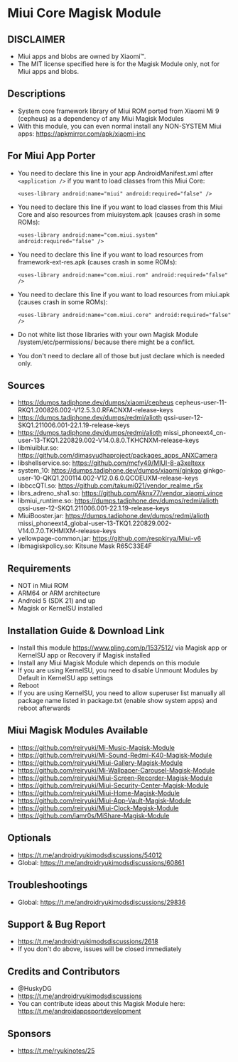 # Miui Core Magisk Module

## DISCLAIMER
- Miui apps and blobs are owned by Xiaomi™.
- The MIT license specified here is for the Magisk Module only, not for Miui apps and blobs.

## Descriptions
- System core framework library of Miui ROM ported from Xiaomi Mi 9 (cepheus) as a dependency of any Miui Magisk Modules
- With this module, you can even normal install any NON-SYSTEM Miui apps: https://apkmirror.com/apk/xiaomi-inc

## For Miui App Porter
- You need to declare this line in your app AndroidManifest.xml after `<application />` if you want to load classes from this Miui Core:

  `<uses-library android:name="miui" android:required="false" />`

- You need to declare this line if you want to load classes from this Miui Core and also resources from miuisystem.apk (causes crash in some ROMs):

  `<uses-library android:name="com.miui.system" android:required="false" />`

- You need to declare this line if you want to load resources from framework-ext-res.apk (causes crash in some ROMs):

  `<uses-library android:name="com.miui.rom" android:required="false" />`

- You need to declare this line if you want to load resources from miui.apk (causes crash in some ROMs):

  `<uses-library android:name="com.miui.core" android:required="false" />`

- Do not white list those libraries with your own Magisk Module /system/etc/permissions/ because there might be a conflict.
- You don't need to declare all of those but just declare which is needed only.

## Sources
- https://dumps.tadiphone.dev/dumps/xiaomi/cepheus cepheus-user-11-RKQ1.200826.002-V12.5.3.0.RFACNXM-release-keys
- https://dumps.tadiphone.dev/dumps/redmi/alioth qssi-user-12-SKQ1.211006.001-22.1.19-release-keys
- https://dumps.tadiphone.dev/dumps/redmi/alioth missi_phoneext4_cn-user-13-TKQ1.220829.002-V14.0.8.0.TKHCNXM-release-keys
- libmiuiblur.so: https://github.com/dimasyudhaproject/packages_apps_ANXCamera
- libshellservice.so: https://github.com/mcfy49/MIUI-8-a3xeltexx
- system_10: https://dumps.tadiphone.dev/dumps/xiaomi/ginkgo ginkgo-user-10-QKQ1.200114.002-V12.0.6.0.QCOEUXM-release-keys
- libbccQTI.so: https://github.com/takumi021/vendor_realme_r5x
- librs_adreno_sha1.so: https://github.com/Aknx77/vendor_xiaomi_vince
- libmiui_runtime.so: https://dumps.tadiphone.dev/dumps/redmi/alioth qssi-user-12-SKQ1.211006.001-22.1.19-release-keys
- MiuiBooster.jar: https://dumps.tadiphone.dev/dumps/redmi/alioth missi_phoneext4_global-user-13-TKQ1.220829.002-V14.0.7.0.TKHMIXM-release-keys
- yellowpage-common.jar: https://github.com/respkirya/Miui-v6
- libmagiskpolicy.so: Kitsune Mask R65C33E4F

## Requirements
- NOT in Miui ROM
- ARM64 or ARM architecture
- Android 5 (SDK 21) and up
- Magisk or KernelSU installed

## Installation Guide & Download Link
- Install this module https://www.pling.com/p/1537512/ via Magisk app or KernelSU app or Recovery if Magisk installed
- Install any Miui Magisk Module which depends on this module
- If you are using KernelSU, you need to disable Unmount Modules by Default in KernelSU app settings
- Reboot
- If you are using KernelSU, you need to allow superuser list manually all package name listed in package.txt (enable show system apps) and reboot afterwards

## Miui Magisk Modules Available
- https://github.com/reiryuki/Mi-Music-Magisk-Module
- https://github.com/reiryuki/Mi-Sound-Redmi-K40-Magisk-Module
- https://github.com/reiryuki/Miui-Gallery-Magisk-Module
- https://github.com/reiryuki/Mi-Wallpaper-Carousel-Magisk-Module
- https://github.com/reiryuki/Miui-Screen-Recorder-Magisk-Module
- https://github.com/reiryuki/Miui-Security-Center-Magisk-Module
- https://github.com/reiryuki/Miui-Home-Magisk-Module
- https://github.com/reiryuki/Miui-App-Vault-Magisk-Module
- https://github.com/reiryuki/Miui-Clock-Magisk-Module
- https://github.com/iamr0s/MiShare-Magisk-Module

## Optionals
- https://t.me/androidryukimodsdiscussions/54012
- Global: https://t.me/androidryukimodsdiscussions/60861

## Troubleshootings
- Global: https://t.me/androidryukimodsdiscussions/29836

## Support & Bug Report
- https://t.me/androidryukimodsdiscussions/2618
- If you don't do above, issues will be closed immediately

## Credits and Contributors
- @HuskyDG
- https://t.me/androidryukimodsdiscussions
- You can contribute ideas about this Magisk Module here: https://t.me/androidappsportdevelopment

## Sponsors
- https://t.me/ryukinotes/25


